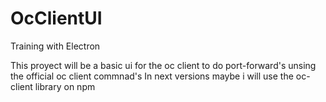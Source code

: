 # OcClientUI
Training with Electron

This proyect will be a basic ui for the oc client to do port-forward's unsing the official oc client commnad's
In next versions maybe i will use the oc-client library on npm

